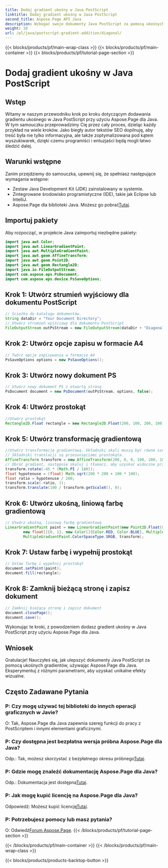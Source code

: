 ```yaml
---
title: Dodaj gradient ukośny w Java PostScript
linktitle: Dodaj gradient ukośny w Java PostScript
second_title: Aspose.Page API Java
description: Wzbogać swoje dokumenty Java PostScript za pomocą ukośnych gradientów za pomocą Aspose.Page dla Java. Postępuj zgodnie z naszym przewodnikiem krok po kroku, aby bez wysiłku dodawać żywe przejścia kolorów.
weight: 10
url: /pl/java/postscript-gradient-addition/diagonal/
---
```


{{< blocks/products/pf/main-wrap-class >}}
{{< blocks/products/pf/main-container >}}
{{< blocks/products/pf/tutorial-page-section >}}

# Dodaj gradient ukośny w Java PostScript

## Wstęp
Witamy w naszym przewodniku krok po kroku dotyczącym dodawania gradientu ukośnego w Java PostScript przy użyciu Aspose.Page dla Java. W tym samouczku przeprowadzimy Cię przez cały proces, dzieląc każdy przykład na wiele kroków. Jako biegły autor tekstów SEO dopilnuję, aby treść była nie tylko informacyjna, ale także zoptymalizowana pod kątem wyszukiwarek, dzięki czemu programiści i entuzjaści będą mogli łatwo śledzić dalej.
## Warunki wstępne
Zanim przejdziemy do samouczka, upewnij się, że spełniasz następujące wymagania wstępne:
- Zestaw Java Development Kit (JDK) zainstalowany w systemie.
- Zintegrowane środowisko programistyczne (IDE), takie jak Eclipse lub IntelliJ.
-  Aspose.Page dla biblioteki Java. Możesz go pobrać[Tutaj](https://releases.aspose.com/page/java/).
## Importuj pakiety
Aby rozpocząć, w projekcie Java zaimportuj niezbędne pakiety:
```java
import java.awt.Color;
import java.awt.LinearGradientPaint;
import java.awt.MultipleGradientPaint;
import java.awt.geom.AffineTransform;
import java.awt.geom.Point2D;
import java.awt.geom.Rectangle2D;
import java.io.FileOutputStream;
import com.aspose.eps.PsDocument;
import com.aspose.eps.device.PsSaveOptions;

```
## Krok 1: Utwórz strumień wyjściowy dla dokumentu PostScript
```java
// Ścieżka do katalogu dokumentów.
String dataDir = "Your Document Directory";
// Utwórz strumień wyjściowy dla dokumentu PostScript
FileOutputStream outPsStream = new FileOutputStream(dataDir + "DiagonalGradient_outPS.ps");
```
## Krok 2: Utwórz opcje zapisu w formacie A4
```java
// Twórz opcje zapisywania w formacie A4
PsSaveOptions options = new PsSaveOptions();
```
## Krok 3: Utwórz nowy dokument PS
```java
// Utwórz nowy dokument PS z otwartą stroną
PsDocument document = new PsDocument(outPsStream, options, false);
```
## Krok 4: Utwórz prostokąt
```java
//Utwórz prostokąt
Rectangle2D.Float rectangle = new Rectangle2D.Float(200, 100, 200, 100);
```
## Krok 5: Utwórz transformację gradientową
```java
//Utwórz transformację gradientową. Składniki skali muszą być równe szerokości i wysokości prostokąta.
// Składniki translacji są przesunięciami prostokąta.
AffineTransform transform = new AffineTransform(200, 0, 0, 100, 200, 100);
// Obróć gradient, następnie skaluj i tłumacz, aby uzyskać widoczne przejście kolorów
transform.rotate(-45 * (Math.PI / 180));
float hypotenuse = (float) Math.sqrt(200 * 200 + 100 * 100);
float ratio = hypotenuse / 200;
transform.scale(-ratio, 1);
transform.translate(100 / transform.getScaleX(), 0);
```
## Krok 6: Utwórz ukośną, liniową farbę gradientową
```java
// Utwórz ukośną, liniową farbę gradientową
LinearGradientPaint paint = new LinearGradientPaint(new Point2D.Float(0, 0), new Point2D.Float(200, 100),
        new float[]{0, 1}, new Color[]{Color.RED, Color.BLUE}, MultipleGradientPaint.CycleMethod.NO_CYCLE,
        MultipleGradientPaint.ColorSpaceType.SRGB, transform);
```
## Krok 7: Ustaw farbę i wypełnij prostokąt
```java
// Ustaw farbę i wypełnij prostokąt
document.setPaint(paint);
document.fill(rectangle);
```
## Krok 8: Zamknij bieżącą stronę i zapisz dokument
```java
// Zamknij bieżącą stronę i zapisz dokument
document.closePage();
document.save();
```
Wykonując te kroki, z powodzeniem dodasz gradient ukośny w Java PostScript przy użyciu Aspose.Page dla Java.
## Wniosek
Gratulacje! Nauczyłeś się, jak ulepszyć dokumenty Java PostScript za pomocą ukośnych gradientów, używając Aspose.Page dla Java. Eksperymentuj z różnymi parametrami, aby uzyskać unikalne efekty wizualne.
## Często Zadawane Pytania
### P: Czy mogę używać tej biblioteki do innych operacji graficznych w Javie?
O: Tak, Aspose.Page dla Java zapewnia szereg funkcji do pracy z PostScriptem i innymi elementami graficznymi.
### P: Czy dostępna jest bezpłatna wersja próbna Aspose.Page dla Java?
 Odp.: Tak, możesz skorzystać z bezpłatnego okresu próbnego[Tutaj](https://releases.aspose.com/).
### P: Gdzie mogę znaleźć dokumentację Aspose.Page dla Java?
 Odp.: Dokumentacja jest dostępna[Tutaj](https://reference.aspose.com/page/java/).
### P: Jak mogę kupić licencję na Aspose.Page dla Java?
 Odpowiedź: Możesz kupić licencję[Tutaj](https://purchase.aspose.com/buy).
### P: Potrzebujesz pomocy lub masz pytania?
 O: Odwiedź[Forum Aspose.Page](https://forum.aspose.com/c/page/39).
{{< /blocks/products/pf/tutorial-page-section >}}

{{< /blocks/products/pf/main-container >}}
{{< /blocks/products/pf/main-wrap-class >}}

{{< blocks/products/products-backtop-button >}}
